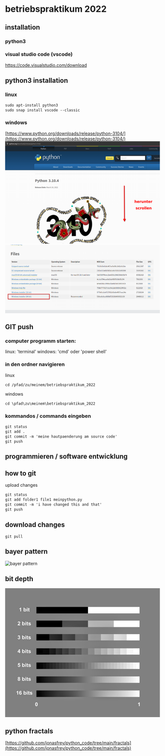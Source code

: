 # betriebspraktikum 2022 

## installation

### python3 

### visual studio code (vscode)
https://code.visualstudio.com/download

## python3 installation 
### linux 
```
sudo apt-install python3 
sudo snap install vscode --classic
``` 
### windows 
[https://www.python.org/downloads/release/python-3104/](https://www.python.org/downloads/release/python-3104/)
![alt](./readme/windowsdloadpython.png)
![alt](./readme/windowsdloadpython2.png)


## GIT push
### computer programm starten: 
linux: 'terminal'
windows: 'cmd' oder 'power shell' 
### in den ordner navigieren 
linux
```
cd /pfad/zu/meinem/betriebspraktikum_2022
```
windows
```
cd \pfad\zu\meinem\betriebspraktikum_2022
```
### kommandos / commands eingeben 

```
git status
git add . 
git commit -m 'meine hautpaenderung am source code' 
git push
```

## programmieren / software entwicklung


## how to git 
upload changes
```
git status
git add folder1 file1 meinpython.py 
git commit -m 'i have changed this and that'
git push
```

## download changes 
```
git pull
```

## bayer pattern 
![bayer pattern](https://upload.wikimedia.org/wikipedia/commons/thumb/3/37/Bayer_pattern_on_sensor.svg/350px-Bayer_pattern_on_sensor.svg.png)

## bit depth

![bit depth](./bitdepths_chart_med.jpg)


## python fractals 
[https://github.com/jonasfrey/python_code/tree/main/fractals](https://github.com/jonasfrey/python_code/tree/main/fractals)